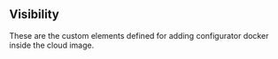 Visibility
----------
These are the custom elements defined for adding configurator
docker inside the cloud image.

